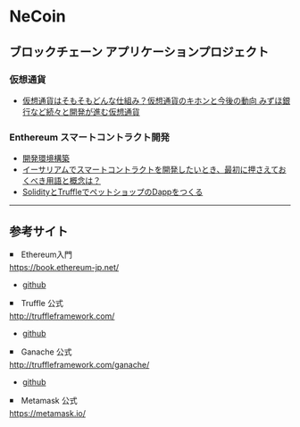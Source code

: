 # NeCoin
## ブロックチェーン アプリケーションプロジェクト

### 仮想通貨
* [仮想通貨はそもそもどんな仕組み？仮想通貨のキホンと今後の動向 みずほ銀行など続々と開発が進む仮想通貨](https://github.com/nekoharuyuki/Blockchain-NeCoin/wiki/%E4%BB%AE%E6%83%B3%E9%80%9A%E8%B2%A8%E3%81%AF%E3%81%9D%E3%82%82%E3%81%9D%E3%82%82%E3%81%A9%E3%82%93%E3%81%AA%E4%BB%95%E7%B5%84%E3%81%BF%EF%BC%9F%E4%BB%AE%E6%83%B3%E9%80%9A%E8%B2%A8%E3%81%AE%E3%82%AD%E3%83%9B%E3%83%B3%E3%81%A8%E4%BB%8A%E5%BE%8C%E3%81%AE%E5%8B%95%E5%90%91---%E3%81%BF%E3%81%9A%E3%81%BB%E9%8A%80%E8%A1%8C%E3%81%AA%E3%81%A9%E7%B6%9A%E3%80%85%E3%81%A8%E9%96%8B%E7%99%BA%E3%81%8B%E3%82%99%E9%80%B2%E3%82%80%E4%BB%AE%E6%83%B3%E9%80%9A%E8%B2%A8)

### Enthereum スマートコントラクト開発
* [開発環境構築](https://github.com/nekoharuyuki/Blockchain-NeCoin/wiki/%E9%96%8B%E7%99%BA%E7%92%B0%E5%A2%83%E6%A7%8B%E7%AF%89)
* [イーサリアムでスマートコントラクトを開発したいとき、最初に押さえておくべき用語と概念は？](https://github.com/nekoharuyuki/Blockchain-NeCoin/wiki/%E3%82%A4%E3%83%BC%E3%82%B5%E3%83%AA%E3%82%A2%E3%83%A0%E3%81%A7%E3%82%B9%E3%83%9E%E3%83%BC%E3%83%88%E3%82%B3%E3%83%B3%E3%83%88%E3%83%A9%E3%82%AF%E3%83%88%E3%82%92%E9%96%8B%E7%99%BA%E3%81%97%E3%81%9F%E3%81%84%E3%81%A8%E3%81%8D%E3%80%81%E6%9C%80%E5%88%9D%E3%81%AB%E6%8A%BC%E3%81%95%E3%81%88%E3%81%A6%E3%81%8A%E3%81%8F%E3%81%B9%E3%81%8D%E7%94%A8%E8%AA%9E%E3%81%A8%E6%A6%82%E5%BF%B5%E3%81%AF%EF%BC%9F)
* [SolidityとTruffleでペットショップのDappをつくる](https://github.com/nekoharuyuki/Blockchain-NeCoin/wiki/Solidity%E3%81%A8Truffle%E3%81%A7%E3%83%9A%E3%83%83%E3%83%88%E3%82%B7%E3%83%A7%E3%83%83%E3%83%97%E3%81%AEDapp%E3%82%92%E3%81%A4%E3%81%8F%E3%82%8B)

***

## 参考サイト
◾️　Ethereum入門  
https://book.ethereum-jp.net/  
* [github](https://github.com/a-mitani/mastering-ethereum)

◾️　Truffle 公式  
http://truffleframework.com/
* [github](https://github.com/trufflesuite/truffle)

◾️　Ganache 公式  
http://truffleframework.com/ganache/
* [github](https://github.com/trufflesuite/ganache)

◾️　Metamask 公式  
https://metamask.io/
